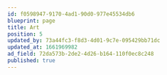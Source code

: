 ```yaml
---
id: f0598947-9170-4ad1-90d0-977e45534db6
blueprint: page
title: Art
position: 5
updated_by: 73a44fc3-f8d3-4d01-9c7e-095429bb71dc
updated_at: 1661969982
ad_field: 72da573b-2de2-4d26-b164-110f0ec8c248
published: true
---
```

